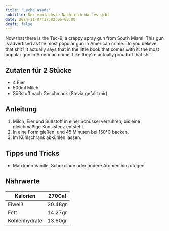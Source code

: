 ```yaml
---
title: 'Leche Asada'
subtitle: Der einfachste Nachtisch das es gibt
date: 2024-11-07T17:02:06-05:00
draft: false
---
```


Now that there is the Tec-9, a crappy spray gun from South Miami. This gun is advertised as the most popular gun in American crime. Do you believe that shit? It actually says that in the little book that comes with it: the most popular gun in American crime. Like they're actually proud of that shit. 

<!--more-->

## Zutaten für 2 Stücke
- 4 Eier
- 500ml Milch
- Süßstoff nach Geschmack (Stevia gefallt mir)

## Anleitung
1. Milch, Eier und Süßstoff in einer Schüssel verrühren, bis eine gleichmäßige Konsistenz entsteht.
2. In eine Form gießen, und 45 Minuten bei 150°C backen.
3. Im Kühlschrank abkühlen lassen.

## Tipps und Tricks
- Man kann Vanille, Schokolade oder andere Aromen hinzufügen. 

## Nährwerte

| Kalorien      | 270Cal  |
|---------------|---------|
| Eiweiß        | 20.48gr |
| Fett          | 14.27gr |
| Kohlenhydrate | 13.60gr |
